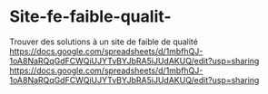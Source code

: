 # Site-fe-faible-qualit-
Trouver des solutions à un site de faible de qualité
https://docs.google.com/spreadsheets/d/1mbfhQJ-1oA8NaRQqGdFCWQiUJYTvBYJbRA5iJUdAKUQ/edit?usp=sharing
https://docs.google.com/spreadsheets/d/1mbfhQJ-1oA8NaRQqGdFCWQiUJYTvBYJbRA5iJUdAKUQ/edit?usp=sharing
